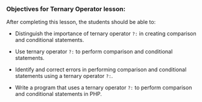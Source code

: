 ### Objectives for Ternary Operator lesson:

After completing this lesson, the students should be able to:

 - Distinguish the importance of ternary operator `?:` in creating comparison and conditional statements.

 - Use ternary operator `?:` to perform comparison and conditional statements.

 - Identify and correct errors in performing comparison and conditional statements using a ternary operator `?:`.

 - Write a program that uses a ternary operator `?:` to perform comparison and conditional statements in PHP. 
